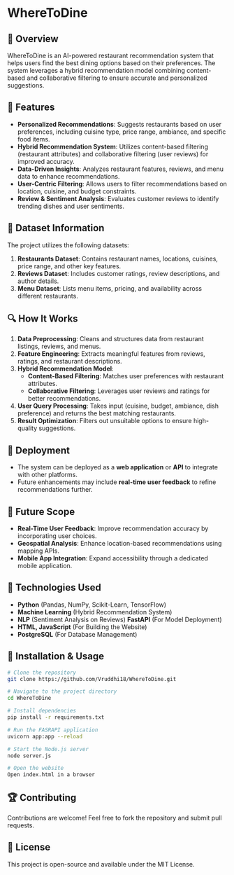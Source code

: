 # WhereToDine

## 📌 Overview
WhereToDine is an AI-powered restaurant recommendation system that helps users find the best dining options based on their preferences. The system leverages a hybrid recommendation model combining content-based and collaborative filtering to ensure accurate and personalized suggestions.

## 🎯 Features
- **Personalized Recommendations**: Suggests restaurants based on user preferences, including cuisine type, price range, ambiance, and specific food items.
- **Hybrid Recommendation System**: Utilizes content-based filtering (restaurant attributes) and collaborative filtering (user reviews) for improved accuracy.
- **Data-Driven Insights**: Analyzes restaurant features, reviews, and menu data to enhance recommendations.
- **User-Centric Filtering**: Allows users to filter recommendations based on location, cuisine, and budget constraints.
- **Review & Sentiment Analysis**: Evaluates customer reviews to identify trending dishes and user sentiments.

## 📂 Dataset Information
The project utilizes the following datasets:
1. **Restaurants Dataset**: Contains restaurant names, locations, cuisines, price range, and other key features.
2. **Reviews Dataset**: Includes customer ratings, review descriptions, and author details.
3. **Menu Dataset**: Lists menu items, pricing, and availability across different restaurants.

## 🔍 How It Works
1. **Data Preprocessing**: Cleans and structures data from restaurant listings, reviews, and menus.
2. **Feature Engineering**: Extracts meaningful features from reviews, ratings, and restaurant descriptions.
3. **Hybrid Recommendation Model**:
   - **Content-Based Filtering**: Matches user preferences with restaurant attributes.
   - **Collaborative Filtering**: Leverages user reviews and ratings for better recommendations.
4. **User Query Processing**: Takes input (cuisine, budget, ambiance, dish preference) and returns the best matching restaurants.
5. **Result Optimization**: Filters out unsuitable options to ensure high-quality suggestions.

## 🚀 Deployment
- The system can be deployed as a **web application** or **API** to integrate with other platforms.
- Future enhancements may include **real-time user feedback** to refine recommendations further.

## 📌 Future Scope
- **Real-Time User Feedback**: Improve recommendation accuracy by incorporating user choices.
- **Geospatial Analysis**: Enhance location-based recommendations using mapping APIs.
- **Mobile App Integration**: Expand accessibility through a dedicated mobile application.

## 🤖 Technologies Used
- **Python** (Pandas, NumPy, Scikit-Learn, TensorFlow)
- **Machine Learning** (Hybrid Recommendation System)
- **NLP** (Sentiment Analysis on Reviews) **FastAPI** (For Model Deployment)
- **HTML, JavaScript** (For Building the Website)
- **PostgreSQL** (For Database Management)

## 📌 Installation & Usage
```bash
# Clone the repository
git clone https://github.com/Vruddhi18/WhereToDine.git

# Navigate to the project directory
cd WhereToDine

# Install dependencies
pip install -r requirements.txt

# Run the FASRAPI application
uvicorn app:app --reload

# Start the Node.js server
node server.js

# Open the website
Open index.html in a browser
```

## 🏆 Contributing
Contributions are welcome! Feel free to fork the repository and submit pull requests.

## 📜 License
This project is open-source and available under the MIT License.



